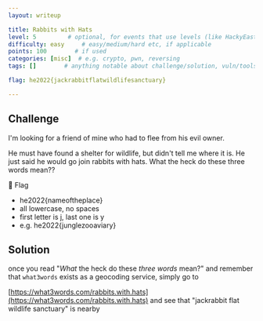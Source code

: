 ```yaml
---
layout: writeup

title: Rabbits with Hats
level: 5         # optional, for events that use levels (like HackyEaster)
difficulty: easy     # easy/medium/hard etc, if applicable
points: 100        # if used
categories: [misc]  # e.g. crypto, pwn, reversing
tags: []        # anything notable about challenge/solution, vuln/tools/etc

flag: he2022{jackrabbitflatwildlifesanctuary}

---
```


## Challenge

I'm looking for a friend of mine who had to flee from his evil owner.

He must have found a shelter for wildlife, but didn't tell me where it is. He just said he would go join rabbits with hats. What the heck do these three words mean??

🚩 Flag

- he2022{nameoftheplace}
- all lowercase, no spaces
- first letter is j, last one is y
- e.g. he2022{junglezooaviary}

## Solution

once you read "*What* the heck do these *three words* mean?" and remember that `what3words` exists as a geocoding service, simply go to

[https://what3words.com/rabbits.with.hats](https://what3words.com/rabbits.with.hats) and see that "jackrabbit flat wildlife sanctuary" is nearby

